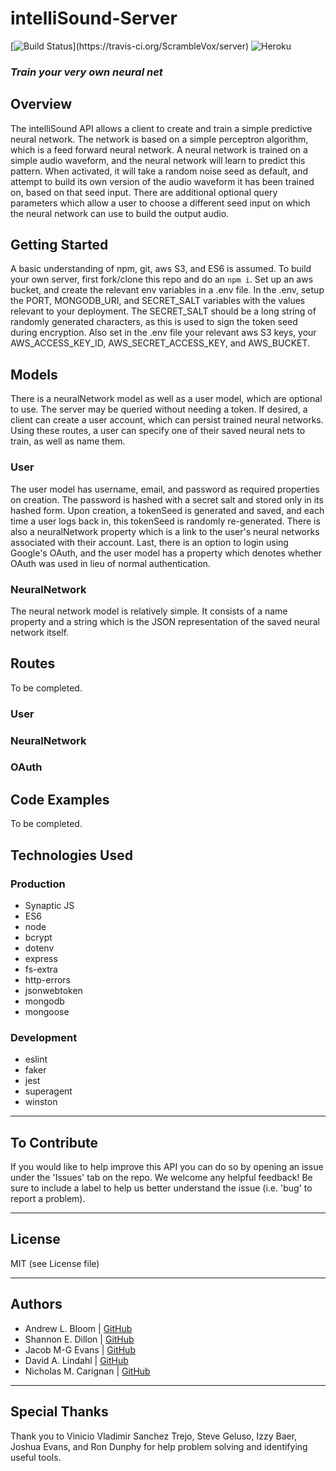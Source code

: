 # intelliSound-Server

[![Build Status](https://travis-ci.org/IntelliSound/intelliSound-Server.svg?)](https://travis-ci.org/ScrambleVox/server)
![Heroku](http://heroku-badge.herokuapp.com/?app=intellisound-server&style=flat&svg=1)

### _Train your very own neural net_

## Overview

The intelliSound API allows a client to create and train a simple predictive neural network. The network is based on a simple perceptron algorithm, which is a feed forward neural network. A neural network is trained on a simple audio waveform, and the neural network will learn to predict this pattern. When activated, it will take a random noise seed as default, and attempt to build its own version of the audio waveform it has been trained on, based on that seed input. There are additional optional query parameters which allow a user to choose a different seed input on which the neural network can use to build the output audio.

## Getting Started

A basic understanding of npm, git, aws S3, and ES6 is assumed. To build your own server, first fork/clone this repo and do an `npm i`. Set up an aws bucket, and create the relevant env variables in a .env file. In the .env, setup the PORT, MONGODB_URI, and SECRET_SALT variables with the values relevant to your deployment. The SECRET_SALT should be a long string of randomly generated characters, as this is used to sign the token seed during encryption. Also set in the .env file your relevant aws S3 keys, your AWS_ACCESS_KEY_ID, AWS_SECRET_ACCESS_KEY, and AWS_BUCKET.

## Models

There is a neuralNetwork model as well as a user model, which are optional to use. The server may be queried without needing a token. If desired, a client can create a user account, which can persist trained neural networks. Using these routes, a user can specify one of their saved neural nets to train, as well as name them.

### User

The user model has username, email, and password as required properties on creation. The password is hashed with a secret salt and stored only in its hashed form. Upon creation, a tokenSeed is generated and saved, and each time a user logs back in, this tokenSeed is randomly re-generated. There is also a neuralNetwork property which is a link to the user's neural networks associated with their account. Last, there is an option to login using Google's OAuth, and the user model has a property which denotes whether OAuth was used in lieu of normal authentication.

### NeuralNetwork

The neural network model is relatively simple. It consists of a name property and a string which is the JSON representation of the saved neural network itself.

## Routes

To be completed.

### User

### NeuralNetwork

### OAuth

## Code Examples

To be completed.

## Technologies Used

### Production
* Synaptic JS
* ES6
* node
* bcrypt
* dotenv
* express
* fs-extra
* http-errors
* jsonwebtoken
* mongodb
* mongoose

### Development
* eslint
* faker
* jest
* superagent
* winston
***
## To Contribute
If you would like to help improve this API you can do so by opening an issue under the 'Issues' tab on the repo. We welcome any helpful feedback! Be sure to include a label to help us better understand the issue (i.e. 'bug' to report a problem).
***
## License
MIT (see License file)
***
## Authors
- Andrew L. Bloom | [GitHub](https://github.com/ALB37)
- Shannon E. Dillon | [GitHub](https://github.com/sedillon93)
- Jacob M-G Evans | [GitHub](https://github.com/cloud887)
- David A. Lindahl | [GitHub](https://github.com/austriker27)
- Nicholas M. Carignan | [GitHub](https://github.com/ncarignan)
***
## Special Thanks
Thank you to Vinicio Vladimir Sanchez Trejo, Steve Geluso, Izzy Baer, Joshua Evans, and Ron Dunphy for help problem solving and identifying useful tools.
